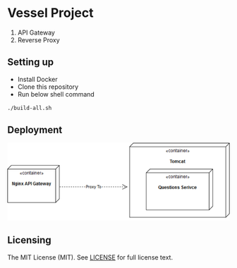 # Vessel Project

1. API Gateway
2. Reverse Proxy

## Setting up

- Install Docker
- Clone this repository
- Run below shell command

```bash
./build-all.sh
```

## Deployment

![Deployment Diagram](docs/images/deployment-diagram.png)


## Licensing
The MIT License (MIT). See [LICENSE](LICENSE) for full license text.